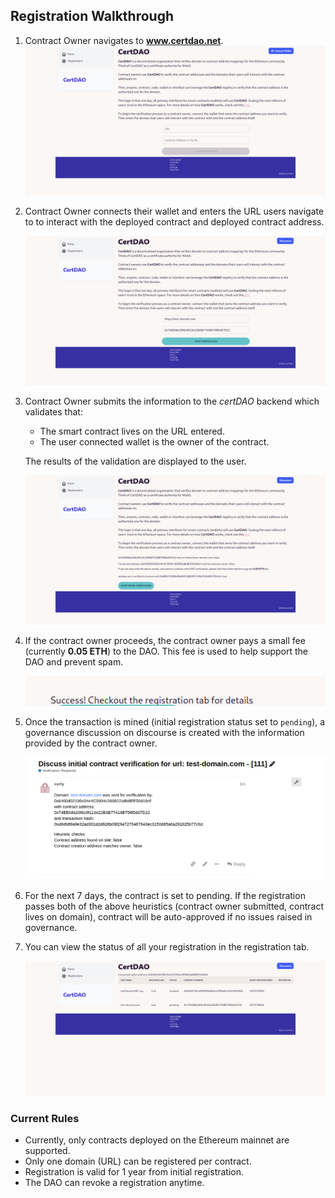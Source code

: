 ## Registration Walkthrough

1. Contract Owner navigates to **www.certdao.net**.
	![certdao home](images/home.png)

2. Contract Owner connects their wallet and enters the URL users navigate to to interact with the deployed contract and deployed contract address.

	![certdao registration](images/enter-details.png)

3. Contract Owner submits the information to the *certDAO* backend which validates that:
	- The smart contract lives on the URL entered.
	- The user connected wallet is the owner of the contract.

 	 The results of the validation are displayed to the user.

	![certdao validation](images/after-check.png)

4. If the contract owner proceeds, the contract owner pays a small fee (currently **0.05 ETH**) to the DAO. This fee is used to help support the DAO and prevent spam.

	![certdao registration](images/success.png)

5. Once the transaction is mined (initial registration status set to `pending`), a governance discussion on discourse is created with the information provided by the contract owner.

	![certdao discourse](images/gov-creation.png)

6. For the next 7 days, the contract is set to pending. If the registration passes both of the above heuristics (contract owner submitted, contract lives on domain), contract will be auto-approved if no issues raised in governance.

7. You can view the status of all your registration in the registration tab.

	![certdao registration](images/registration-tab.png)

### Current Rules

- Currently, only contracts deployed on the Ethereum mainnet are supported.
- Only one domain (URL) can be registered per contract.
- Registration is valid for 1 year from initial registration.
- The DAO can revoke a registration anytime.


